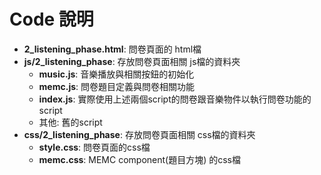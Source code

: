 # Code 說明

+ **2_listening_phase.html**: 問卷頁面的 html檔
+ **js/2_listening_phase**: 存放問卷頁面相關 js檔的資料夾
    + **music.js**: 音樂播放與相關按鈕的初始化
    + **memc.js**: 問卷題目定義與問卷相關功能
    + **index.js**: 實際使用上述兩個script的問卷跟音樂物件以執行問卷功能的script
    + 其他: 舊的script
+ **css/2_listening_phase**: 存放問卷頁面相關 css檔的資料夾
    + **style.css**: 問卷頁面的css檔
    + **memc.css**: MEMC component(題目方塊) 的css檔 